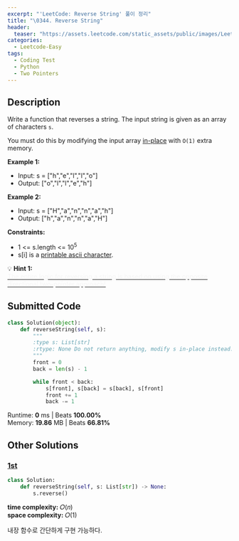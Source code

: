 ```yaml
---
excerpt: "'LeetCode: Reverse String' 풀이 정리"
title: "\0344. Reverse String"
header:
  teaser: "https://assets.leetcode.com/static_assets/public/images/LeetCode_Sharing.png"
categories:
  - Leetcode-Easy
tags:
  - Coding Test
  - Python
  - Two Pointers
---
```


## <i class="fa-solid fa-file-lines"></i> Description

Write a function that reverses a string. The input string is given as an array of characters `s`.

You must do this by modifying the input array <a href="https://en.wikipedia.org/wiki/In-place_algorithm" target="_blank">in-place</a> with `O(1)` extra memory.

**Example 1:**

- Input: s = ["h","e","l","l","o"]
- Output: ["o","l","l","e","h"]

**Example 2:**

- Input: s = ["H","a","n","n","a","h"]
- Output: ["h","a","n","n","a","H"]

**Constraints:**

- 1 <= s.length <= 10<sup>5</sup>
- s[i] is a <a href="https://en.wikipedia.org/wiki/ASCII#Printable_characters" target="_blank">printable ascii character</a>.

💡 **Hint 1:**   
<u><span style="color:#F5F5F5">The entire logic for reversing a string is based on using the opposite directional two-pointer approach!</span></u>

## <i class="fa-solid fa-cloud-arrow-up"></i> Submitted Code

```python
class Solution(object):
    def reverseString(self, s):
        """
        :type s: List[str]
        :rtype: None Do not return anything, modify s in-place instead.
        """
        front = 0
        back = len(s) - 1

        while front < back:
            s[front], s[back] = s[back], s[front]
            front += 1
            back -= 1
```
<i class="fa-solid fa-clock"></i> Runtime: **0** ms \| Beats **100.00%**    
<i class="fa-solid fa-memory"></i> Memory: **19.86** MB \| Beats **66.81%**


## <i class="fa-solid fa-flask"></i> Other Solutions

### <a href="https://leetcode.com/problems/reverse-string/solutions/6696029/reverse-string-3-methods-beats-100-java-08ab7/" target="_blank">1st</a>

```python
class Solution:
    def reverseString(self, s: List[str]) -> None:
        s.reverse()
```
<i class="fa-solid fa-clock"></i> **time complexity:** 𝑂(𝑛)    
<i class="fa-solid fa-memory"></i> **space complexity:** 𝑂(1)           

내장 함수로 간단하게 구현 가능하다.